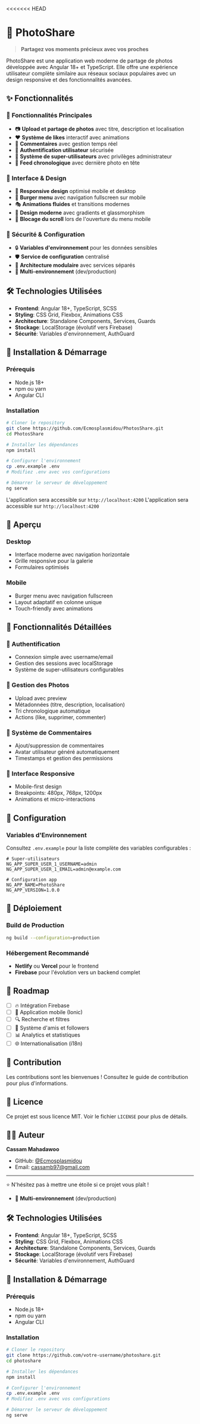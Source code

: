 <<<<<<< HEAD
# 📸 PhotoShare

> **Partagez vos moments précieux avec vos proches**

PhotoShare est une application web moderne de partage de photos développée avec Angular 18+ et TypeScript. Elle offre une expérience utilisateur complète similaire aux réseaux sociaux populaires avec un design responsive et des fonctionnalités avancées.

## ✨ Fonctionnalités

### 🎯 **Fonctionnalités Principales**
- 📷 **Upload et partage de photos** avec titre, description et localisation
- ❤️ **Système de likes** interactif avec animations
- 💬 **Commentaires** avec gestion temps réel
- 👤 **Authentification utilisateur** sécurisée
- 👑 **Système de super-utilisateurs** avec privilèges administrateur
- 🔄 **Feed chronologique** avec dernière photo en tête

### 🎨 **Interface & Design**
- 📱 **Responsive design** optimisé mobile et desktop
- 🍔 **Burger menu** avec navigation fullscreen sur mobile
- 🎭 **Animations fluides** et transitions modernes
- 🌈 **Design moderne** avec gradients et glassmorphism
- 🚫 **Blocage du scroll** lors de l'ouverture du menu mobile

### 🔐 **Sécurité & Configuration**
- 🔒 **Variables d'environnement** pour les données sensibles
- 🛡️ **Service de configuration** centralisé
- 📁 **Architecture modulaire** avec services séparés
- 🔄 **Multi-environnement** (dev/production)

## 🛠️ Technologies Utilisées

- **Frontend**: Angular 18+, TypeScript, SCSS
- **Styling**: CSS Grid, Flexbox, Animations CSS
- **Architecture**: Standalone Components, Services, Guards
- **Stockage**: LocalStorage (évolutif vers Firebase)
- **Sécurité**: Variables d'environnement, AuthGuard

## 🚀 Installation & Démarrage

### Prérequis
- Node.js 18+
- npm ou yarn
- Angular CLI

### Installation
```bash
# Cloner le repository
git clone https://github.com/Ecmosplasmidou/PhotosShare.git
cd PhotosShare

# Installer les dépendances
npm install

# Configurer l'environnement
cp .env.example .env
# Modifiez .env avec vos configurations

# Démarrer le serveur de développement
ng serve
```

L'application sera accessible sur `http://localhost:4200`
L'application sera accessible sur `http://localhost:4200`

## 📱 Aperçu

### Desktop
- Interface moderne avec navigation horizontale
- Grille responsive pour la galerie
- Formulaires optimisés

### Mobile
- Burger menu avec navigation fullscreen
- Layout adaptatif en colonne unique
- Touch-friendly avec animations

## 🎯 Fonctionnalités Détaillées

### 🔐 Authentification
- Connexion simple avec username/email
- Gestion des sessions avec localStorage
- Système de super-utilisateurs configurables

### 📸 Gestion des Photos
- Upload avec preview
- Métadonnées (titre, description, localisation)
- Tri chronologique automatique
- Actions (like, supprimer, commenter)

### 💬 Système de Commentaires
- Ajout/suppression de commentaires
- Avatar utilisateur généré automatiquement
- Timestamps et gestion des permissions

### 🎨 Interface Responsive
- Mobile-first design
- Breakpoints: 480px, 768px, 1200px
- Animations et micro-interactions

## 🔧 Configuration

### Variables d'Environnement
Consultez `.env.example` pour la liste complète des variables configurables :

```env
# Super-utilisateurs
NG_APP_SUPER_USER_1_USERNAME=admin
NG_APP_SUPER_USER_1_EMAIL=admin@example.com

# Configuration app
NG_APP_NAME=PhotoShare
NG_APP_VERSION=1.0.0
```

## 🚀 Déploiement

### Build de Production
```bash
ng build --configuration=production
```

### Hébergement Recommandé
- **Netlify** ou **Vercel** pour le frontend
- **Firebase** pour l'évolution vers un backend complet

## 🔮 Roadmap

- [ ] 🔥 Intégration Firebase
- [ ] 📱 Application mobile (Ionic)
- [ ] 🔍 Recherche et filtres
- [ ] 👥 Système d'amis et followers
- [ ] 📊 Analytics et statistiques
- [ ] 🌐 Internationalisation (i18n)

## 🤝 Contribution

Les contributions sont les bienvenues ! Consultez le guide de contribution pour plus d'informations.

## 📄 Licence

Ce projet est sous licence MIT. Voir le fichier `LICENSE` pour plus de détails.

## 👨‍💻 Auteur

**Cassam Mahadawoo**
- GitHub: [@Ecmosplasmidou](https://github.com/Ecmosplasmidou)
- Email: cassamb97@gmail.com

---

⭐ N'hésitez pas à mettre une étoile si ce projet vous plaît !
- 🔄 **Multi-environnement** (dev/production)

## 🛠️ Technologies Utilisées

- **Frontend**: Angular 18+, TypeScript, SCSS
- **Styling**: CSS Grid, Flexbox, Animations CSS
- **Architecture**: Standalone Components, Services, Guards
- **Stockage**: LocalStorage (évolutif vers Firebase)
- **Sécurité**: Variables d'environnement, AuthGuard

## 🚀 Installation & Démarrage

### Prérequis
- Node.js 18+
- npm ou yarn
- Angular CLI

### Installation
```bash
# Cloner le repository
git clone https://github.com/votre-username/photoshare.git
cd photoshare

# Installer les dépendances
npm install

# Configurer l'environnement
cp .env.example .env
# Modifiez .env avec vos configurations

# Démarrer le serveur de développement
ng serve
```
